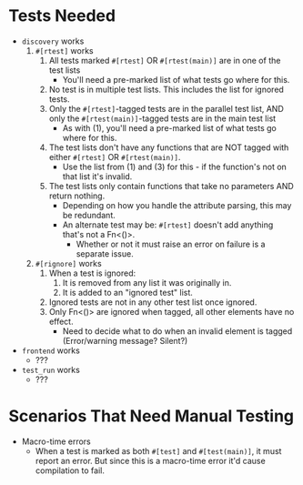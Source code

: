 # Tests Needed
* ```discovery``` works
	1. ```#[rtest]``` works
		1. All tests marked ```#[rtest]``` OR ```#[rtest(main)]``` are in one of the test lists
			* You'll need a pre-marked list of what tests go where for this.
		2. No test is in multiple test lists. This includes the list for ignored tests.
		3. Only the ```#[rtest]```-tagged tests are in the parallel test list, AND only the ```#[rtest(main)]```-tagged tests are in the main test list
			* As with (1), you'll need a pre-marked list of what tests go where for this.
		4. The test lists don't have any functions that are NOT tagged with either ```#[rtest]``` OR ```#[rtest(main)]```.
			* Use the list from (1) and (3) for this - if the function's not on that list it's invalid.
		5. The test lists only contain functions that take no parameters AND return nothing.
			* Depending on how you handle the attribute parsing, this may be redundant.
			* An alternate test may be: ```#[rtest]``` doesn't add anything that's not a Fn<()>.
				* Whether or not it must raise an error on failure is a separate issue.
	2. ```#[rignore]``` works
		1. When a test is ignored:
			1. It is removed from any list it was originally in.
			2. It is added to an "ignored test" list.
		2. Ignored tests are not in any other test list once ignored.
		3. Only Fn<()> are ignored when tagged, all other elements have no effect.
			* Need to decide what to do when an invalid element is tagged (Error/warning message? Silent?)
* ```frontend``` works
	* ???
* ```test_run``` works
	* ???

# Scenarios That Need Manual Testing
* Macro-time errors
  * When a test is marked as both ```#[test]``` and ```#[test(main)]```, it must report an error.
  But since this is a macro-time error it'd cause compilation to fail.